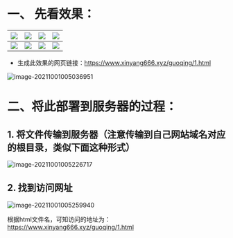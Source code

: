 # 一、 先看效果：
| ![](https://gitee.com/xinyang666code/blogpictures/raw/master/images/01.png) | ![](https://gitee.com/xinyang666code/blogpictures/raw/master/images/2.png) | ![](https://gitee.com/xinyang666code/blogpictures/raw/master/images/4.png) | ![](https://gitee.com/xinyang666code/blogpictures/raw/master/images/5.png) |
| ------------------------------------------------------------ | ------------------------------------------------------------ | ------------------------------------------------------------ | ------------------------------------------------------------ |
| ![](https://gitee.com/xinyang666code/blogpictures/raw/master/images/8.png) | ![](https://gitee.com/xinyang666code/blogpictures/raw/master/images/6.png) | ![](https://gitee.com/xinyang666code/blogpictures/raw/master/images/3.png) | ![](https://gitee.com/xinyang666code/blogpictures/raw/master/images/7.png) |

+ 生成此效果的网页链接：https://www.xinyang666.xyz/guoqing/1.html

![image-20211001005036951](https://gitee.com/xinyang666code/blogpictures/raw/master/images/image-20211001005036951.png)

# 二、将此部署到服务器的过程：

## 1. 将文件传输到服务器（注意传输到自己网站域名对应的根目录，类似下面这种形式）

![image-20211001005226717](https://gitee.com/xinyang666code/blogpictures/raw/master/images/image-20211001005226717.png)

## 2. 找到访问网址

![image-20211001005259940](https://gitee.com/xinyang666code/blogpictures/raw/master/images/image-20211001005259940.png)

根据html文件名，可知访问的地址为：https://www.xinyang666.xyz/guoqing/1.html

